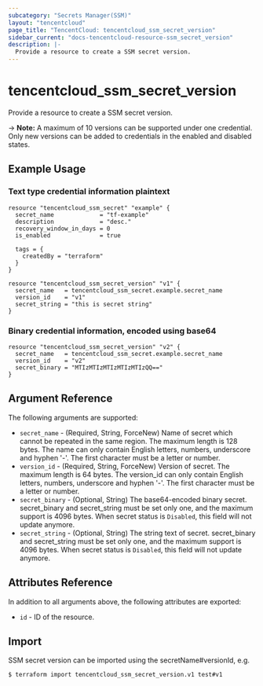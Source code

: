 ```yaml
---
subcategory: "Secrets Manager(SSM)"
layout: "tencentcloud"
page_title: "TencentCloud: tencentcloud_ssm_secret_version"
sidebar_current: "docs-tencentcloud-resource-ssm_secret_version"
description: |-
  Provide a resource to create a SSM secret version.
---
```


# tencentcloud_ssm_secret_version

Provide a resource to create a SSM secret version.

-> **Note:** A maximum of 10 versions can be supported under one credential. Only new versions can be added to credentials in the enabled and disabled states.

## Example Usage

### Text type credential information plaintext

```hcl
resource "tencentcloud_ssm_secret" "example" {
  secret_name             = "tf-example"
  description             = "desc."
  recovery_window_in_days = 0
  is_enabled              = true

  tags = {
    createdBy = "terraform"
  }
}

resource "tencentcloud_ssm_secret_version" "v1" {
  secret_name   = tencentcloud_ssm_secret.example.secret_name
  version_id    = "v1"
  secret_string = "this is secret string"
}
```

### Binary credential information, encoded using base64

```hcl
resource "tencentcloud_ssm_secret_version" "v2" {
  secret_name   = tencentcloud_ssm_secret.example.secret_name
  version_id    = "v2"
  secret_binary = "MTIzMTIzMTIzMTIzMTIzQQ=="
}
```

## Argument Reference

The following arguments are supported:

* `secret_name` - (Required, String, ForceNew) Name of secret which cannot be repeated in the same region. The maximum length is 128 bytes. The name can only contain English letters, numbers, underscore and hyphen '-'. The first character must be a letter or number.
* `version_id` - (Required, String, ForceNew) Version of secret. The maximum length is 64 bytes. The version_id can only contain English letters, numbers, underscore and hyphen '-'. The first character must be a letter or number.
* `secret_binary` - (Optional, String) The base64-encoded binary secret. secret_binary and secret_string must be set only one, and the maximum support is 4096 bytes. When secret status is `Disabled`, this field will not update anymore.
* `secret_string` - (Optional, String) The string text of secret. secret_binary and secret_string must be set only one, and the maximum support is 4096 bytes. When secret status is `Disabled`, this field will not update anymore.

## Attributes Reference

In addition to all arguments above, the following attributes are exported:

* `id` - ID of the resource.




## Import

SSM secret version can be imported using the secretName#versionId, e.g.
```
$ terraform import tencentcloud_ssm_secret_version.v1 test#v1
```

